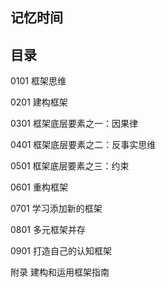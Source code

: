 ## 记忆时间

## 目录

0101 框架思维

0201 建构框架

0301 框架底层要素之一：因果律

0401 框架底层要素之二：反事实思维

0501 框架底层要素之三：约束

0601 重构框架

0701 学习添加新的框架

0801 多元框架并存

0901 打造自己的认知框架

附录 建构和运用框架指南

